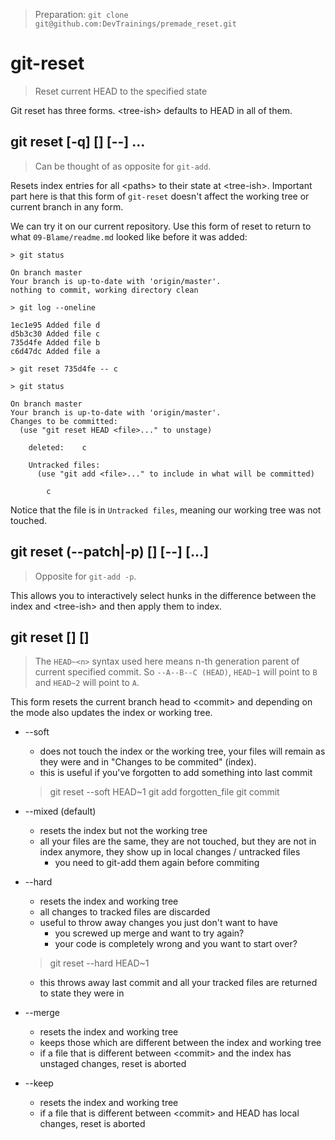 > Preparation: `git clone git@github.com:DevTrainings/premade_reset.git`

git-reset
=========

> Reset current HEAD to the specified state

Git reset has three forms. &lt;tree-ish&gt; defaults to HEAD in all of them.

git reset [-q] [<tree-ish>] [--] <paths>...
-------------------------------------------

> Can be thought of as opposite for `git-add`.

Resets index entries for all &lt;paths&gt; to their state at &lt;tree-ish&gt;. Important part here is that this form of `git-reset` doesn't affect the working tree or current branch in any form.

We can try it on our current repository. Use this form of reset to return to what `09-Blame/readme.md` looked like before it was added:

	> git status

	On branch master
	Your branch is up-to-date with 'origin/master'.
	nothing to commit, working directory clean

	> git log --oneline

	1ec1e95 Added file d
	d5b3c30 Added file c
	735d4fe Added file b
	c6d47dc Added file a

	> git reset 735d4fe -- c

	> git status

	On branch master
	Your branch is up-to-date with 'origin/master'.
	Changes to be committed:
	  (use "git reset HEAD <file>..." to unstage)

		deleted:    c

		Untracked files:
		  (use "git add <file>..." to include in what will be committed)

			c


Notice that the file is in `Untracked files`, meaning our working tree was not touched.

git reset (--patch|-p) [<tree-ish>] [--] [<paths>...]
-----------------------------------------------------

> Opposite for `git-add -p`.

This allows you to interactively select hunks in the difference between the index and &lt;tree-ish&gt; and then apply them to index.

git reset [<mode>] [<commit>]
-----------------------------

> The `HEAD~<n>` syntax used here means n-th generation parent of current specified commit. So `--A--B--C (HEAD)`, `HEAD~1` will point to `B` and `HEAD~2` will point to `A`.

This form resets the current branch head to &lt;commit&gt; and depending on the mode also updates the index or working tree.

* --soft
	* does not touch the index or the working tree, your files will remain as they were and in "Changes to be commited" (index).
	* this is useful if you've forgotten to add something into last commit

	> git reset --soft HEAD~1
	> git add forgotten_file
	> git commit

* --mixed (default)
	* resets the index but not the working tree
	* all your files are the same, they are not touched, but they are not in index anymore, they show up in local changes / untracked files
		* you need to git-add them again before commiting
* --hard
	* resets the index and working tree
	* all changes to tracked files are discarded
	* useful to throw away changes you just don't want to have
		* you screwed up merge and want to try again?
		* your code is completely wrong and you want to start over?

	> git reset --hard HEAD~1

	* this throws away last commit and all your tracked files are returned to state they were in
* --merge
	* resets the index and working tree
	* keeps those which are different between the index and working tree
	* if a file that is different between &lt;commit&gt; and the index has unstaged changes, reset is aborted
* --keep
	* resets the index and working tree
	* if a file that is different between &lt;commit&gt; and HEAD has local changes, reset is aborted
